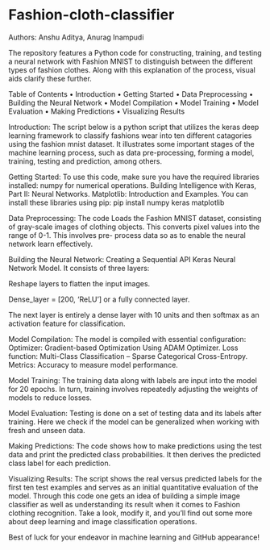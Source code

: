 # Fashion-cloth-classifier

Authors: Anshu Aditya, Anurag Inampudi

The repository features a Python code for constructing, training, and testing a
neural network with Fashion MNIST to distinguish between the different types of
fashion clothes.
Along with this explanation of the process, visual aids clarify these further.

Table of Contents
• Introduction
• Getting Started
• Data Preprocessing
• Building the Neural Network
• Model Compilation
• Model Training
• Model Evaluation
• Making Predictions
• Visualizing Results

Introduction:
The script below is a python script that utilizes the keras deep learning framework
to classify fashions wear into ten different catagories using the fashion mnist
dataset. It illustrates some important stages of the machine learning process, such
as data pre-processing, forming a model, training, testing and prediction, among
others.

Getting Started:
To use this code, make sure you have the required libraries installed:
numpy for numerical operations.
Building Intelligence with Keras,
Part II: Neural Networks.
Matplotlib: Introduction and Examples.
You can install these libraries using pip:
pip install numpy keras matplotlib

Data Preprocessing:
The code Loads the Fashion MNIST dataset, consisting of gray-scale images of
clothing objects. This converts pixel values into the range of 0-1. This involves pre-
process data so as to enable the neural network learn effectively.

Building the Neural Network:
Creating a Sequential API Keras Neural Network Model.
It consists of three layers:

Reshape layers to flatten the input images.

Dense_layer = [200, ‘ReLU’] or a fully connected layer.

The next layer is entirely a dense layer with 10 units and then softmax as an
activation feature for classification.

Model Compilation:
The model is compiled with essential configuration:
Optimizer: Gradient-based Optimization Using ADAM Optimizer.
Loss function: Multi-Class Classification – Sparse Categorical Cross-Entropy.
Metrics: Accuracy to measure model performance.

Model Training:
The training data along with labels are input into the model for 20 epochs. In turn,
training involves repeatedly adjusting the weights of models to reduce losses.

Model Evaluation:
Testing is done on a set of testing data and its labels after training. Here we check if
the model can be generalized when working with fresh and unseen data.

Making Predictions:
The code shows how to make predictions using the test data and print the predicted
class probabilities. It then derives the predicted class label for each prediction.

Visualizing Results:
The script shows the real versus predicted labels for the first ten test examples and
serves as an initial quantitative evaluation of the model.
Through this code one gets an idea of building a simple image classifier as well as
understanding its result when it comes to Fashion clothing recognition.
Take a look, modify it, and you’ll find out some more about deep learning and image
classification operations.


Best of luck for your endeavor in machine learning and GitHub appearance!
